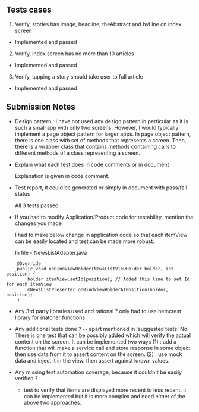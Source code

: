 
## Tests cases

1) Verify, stories has image, headline, theAbstract and byLine on index screen
 - Implemented and passed
2) Verify, index screen has no more than 10 articles
 - Implemented and passed
3) Verify, tapping a story should take user to full article
 - Implemented and passed
 
 ## Submission Notes

* Design pattern : 
  I have not used any design pattern in perticular as it is such a small app with only two screens. However, I would typically 
  implement a page object pattern for larger apps. In page object pattern, there is one class with set of methods that represents a   screen. 
  Then, there is a wrapper class that contains methods containing calls to different methods of a class representing a screen.
  
* Explain what each test does in code comments or in document
  
  Explanation is given in code comment.
  
* Test report, it could be generated or simply in document with pass/fail status
  
  All 3 tests passed.
  
* If you had to modify Application/Product code for testability, mention the changes you made
  
  I had to make below change in application code so that each itemView can be easily located and test can be made more robust.
  
   In file - NewsListAdapter.java
```
    @Override
    public void onBindViewHolder(NewsListViewHolder holder, int position) {
        holder.itemView.setId(position); // Added this line to set Id for each itemView
        mNewsListPresenter.onBindViewHolderAtPosition(holder, position);
    }
```

* Any 3rd party libraries used and rational ?
  only had to use hemcrest library for matcher functions
  
* Any additional tests done ? -- apart mentioned in 'suggested tests'
  No. There is one test that can be possibly added which will verify the actual content on the screen. It can be implemented two ways
  (1) : add a function that will make a service call and store response in some object. then use data from it to assert content on the screen.
  (2) : use mock data and inject it in the view. then assert against known values.
  
* Any missing test automation coverage, because it couldn't be easily verified ?
  - test to verify that items are displayed more recent to less recent. it can be implemented but it is more complex and need either of the above two approaches.
  

